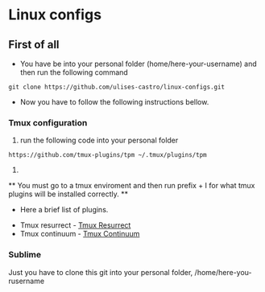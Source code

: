 # Linux configs

## First of all

* You have be into your personal folder (home/here-your-username) and then run the following command  

```
git clone https://github.com/ulises-castro/linux-configs.git
```

* Now you have to follow the following instructions bellow.

### Tmux configuration

1. run the following code into your personal folder

```
https://github.com/tmux-plugins/tpm ~/.tmux/plugins/tpm 
```
1. 

** You must go to a tmux enviroment and then run prefix + I for what tmux plugins will be installed correctly. **

- Here a brief list of plugins.

* Tmux resurrect - [Tmux Resurrect](http://github.com/tmux-plugins/tmux-resurrect)
* Tmux continuum - [Tmux Continuum](http://github.com/tmux-plugins/tmux-continuum)

### Sublime

Just you have to clone this git into your personal folder, /home/here-you-rusername
